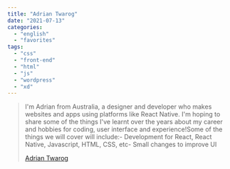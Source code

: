 ```yaml
---
title: "Adrian Twarog"
date: "2021-07-13"
categories: 
  - "english"
  - "favorites"
tags: 
  - "css"
  - "front-end"
  - "html"
  - "js"
  - "wordpress"
  - "xd"
---
```


> I'm Adrian from Australia, a designer and developer who makes websites and apps using platforms like React Native. I'm hoping to share some of the things I've learnt over the years about my career and hobbies for coding, user interface and experience!Some of the things we will cover will include:- Development for React, React Native, Javascript, HTML, CSS, etc- Small changes to improve UI
> 
> [Adrian Twarog](https://www.youtube.com/c/AdrianTwarog/playlists)
